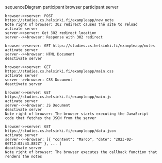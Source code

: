 sequenceDiagram
    participant browser
    participant server
    
    browser->>server: POST https://studies.cs.helsinki.fi/exampleapp/new_note
    Note right of browser: 302 redirect causes the site to reload
    activate server
    server->>server: Get 302 redirect location
    server-->>browser: Response with 302 redirect
    
    browser->>server: GET https://studies.cs.helsinki.fi/exampleapp/notes
    activate server
    server-->>browser: HTML Document
    deactivate server
    
    browser->>server: GET https://studies.cs.helsinki.fi/exampleapp/main.css
    activate server
    server-->>browser: CSS Document
    deactivate server
    
    browser->>server: GET https://studies.cs.helsinki.fi/exampleapp/main.js
    activate server
    server-->>browser: JS Document
    deactivate server
    Note right of browser: The browser starts executing the JavaScript code that fetches the JSON from the server
    
    browser->>server: GET https://studies.cs.helsinki.fi/exampleapp/data.json
    activate server
    server-->>browser: [{ "content": "Marco", "date": "2023-02-06T12:03:43.882Z" }, ... ]
    deactivate server
    Note right of browser: The browser executes the callback function that renders the notes 
